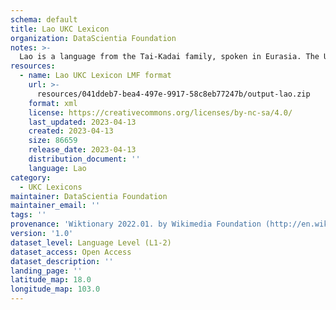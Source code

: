 ```yaml
---
schema: default
title: Lao UKC Lexicon
organization: DataScientia Foundation
notes: >-
  Lao is a language from the Tai-Kadai family, spoken in Eurasia. The UKC Lexicon of Lao is represented as a lexico-semantic network. It consists of words, word senses, synsets, as well as sense-level and synset-level relationships.
resources:
  - name: Lao UKC Lexicon LMF format
    url: >-
      resources/041ddeb7-bea4-497e-9917-58c8eb77247b/output-lao.zip
    format: xml
    license: https://creativecommons.org/licenses/by-nc-sa/4.0/
    last_updated: 2023-04-13
    created: 2023-04-13
    size: 86659
    release_date: 2023-04-13
    distribution_document: ''
    language: Lao
category:
  - UKC Lexicons
maintainer: DataScientia Foundation
maintainer_email: ''
tags: ''
provenance: 'Wiktionary 2022.01. by Wikimedia Foundation (http://en.wiktionary.org); CogNet 2.1 by Khuyagbaatar Batsuren, National University of Mongolia (http://cognet.ukc.disi.unitn.it); KinDiv: Kinship Diversity 1.0 by Temuulen Khishigsuren (http://ukc.disi.unitn.it/index.php/kinship/); UniMet: Universal Metonymy 1.0 by Temuulen Khishigsuren and Gábor Bella (http://ukc.disi.unitn.it/index.php/metonymy/); MorphyNet 2.0 by Gábor Bella and Khuyagbaatar Batsuren (http://ukc.disi.unitn.it/index.php/morphynet/); Antonymy 1.0 by Gábor Bella (http://ukc.datascientia.eu); Princeton WordNet 2.1 by Princeton University (https://wordnet.princeton.edu)'
version: '1.0'
dataset_level: Language Level (L1-2)
dataset_access: Open Access
dataset_description: ''
landing_page: ''
latitude_map: 18.0
longitude_map: 103.0
---
```


